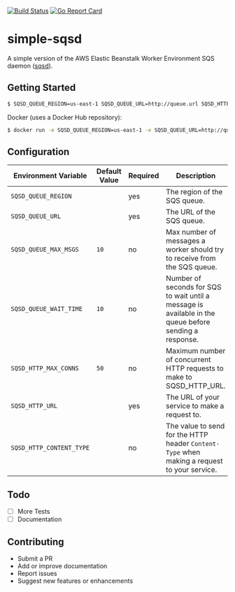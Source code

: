 [![Build Status](https://travis-ci.org/fterrag/simple-sqsd.svg?branch=master)](https://travis-ci.org/fterrag/simple-sqsd) [![Go Report Card](https://goreportcard.com/badge/github.com/fterrag/simple-sqsd)](https://goreportcard.com/report/github.com/fterrag/simple-sqsd)

# simple-sqsd

A simple version of the AWS Elastic Beanstalk Worker Environment SQS daemon ([sqsd](https://docs.aws.amazon.com/elasticbeanstalk/latest/dg/using-features-managing-env-tiers.html#worker-daemon)).

## Getting Started

```bash
$ SQSD_QUEUE_REGION=us-east-1 SQSD_QUEUE_URL=http://queue.url SQSD_HTTP_URL=http://service.url/endpoint go run cmd/simplesqsd/simplesqsd.go
```

Docker (uses a Docker Hub repository):
```bash
$ docker run -e SQSD_QUEUE_REGION=us-east-1 -e SQSD_QUEUE_URL=http://queue.url -e SQSD_HTTP_URL=http://service.url/endpoint fterrag/simple-sqsd:latest
```

## Configuration

| **Environment Variable**                | **Default Value**  | **Required**                       | **Description**                                                                                        |
|-----------------------------------------|--------------------|------------------------------------|--------------------------------------------------------------------------------------------------------|
| `SQSD_QUEUE_REGION`                     |                    | yes                                | The region of the SQS queue.                                                                           |
| `SQSD_QUEUE_URL`                        |                    | yes                                | The URL of the SQS queue.                                                                              |
| `SQSD_QUEUE_MAX_MSGS`                   | `10`               | no                                 | Max number of messages a worker should try to receive from the SQS queue.                              |
| `SQSD_QUEUE_WAIT_TIME`                  | `10`               | no                                 | Number of seconds for SQS to wait until a message is available in the queue before sending a response. |
| `SQSD_HTTP_MAX_CONNS`                   | `50`               | no                                 | Maximum number of concurrent HTTP requests to make to SQSD_HTTP_URL.                                   |
| `SQSD_HTTP_URL`                         |                    | yes                                | The URL of your service to make a request to.                                                          |
| `SQSD_HTTP_CONTENT_TYPE`                |                    | no                                 | The value to send for the HTTP header `Content-Type` when making a request to your service.            |

## Todo
- [ ] More Tests
- [ ] Documentation

## Contributing

* Submit a PR
* Add or improve documentation
* Report issues
* Suggest new features or enhancements
